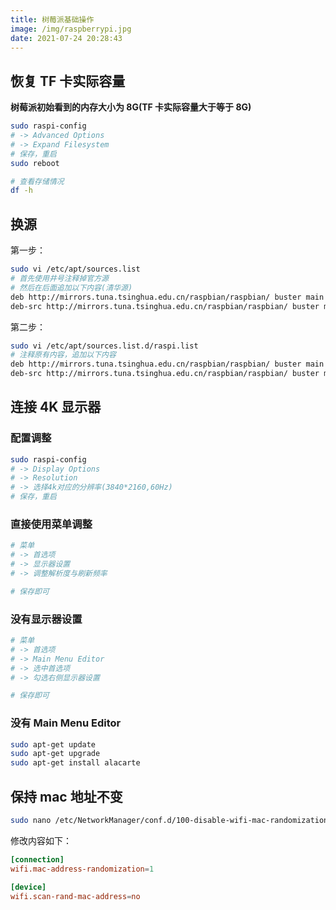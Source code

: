```yaml
---
title: 树莓派基础操作
image: /img/raspberrypi.jpg
date: 2021-07-24 20:28:43
---
```



## 恢复 TF 卡实际容量

**树莓派初始看到的内存大小为 8G(TF 卡实际容量大于等于 8G)**

```bash
sudo raspi-config
# -> Advanced Options
# -> Expand Filesystem
# 保存，重启
sudo reboot

# 查看存储情况
df -h
```

## 换源

第一步：

```bash
sudo vi /etc/apt/sources.list
# 首先使用井号注释掉官方源
# 然后在后面追加以下内容(清华源)
deb http://mirrors.tuna.tsinghua.edu.cn/raspbian/raspbian/ buster main contrib non-free rpi
deb-src http://mirrors.tuna.tsinghua.edu.cn/raspbian/raspbian/ buster main contrib non-free rpi
```

第二步：

```bash
sudo vi /etc/apt/sources.list.d/raspi.list
# 注释原有内容，追加以下内容
deb http://mirrors.tuna.tsinghua.edu.cn/raspbian/raspbian/ buster main contrib non-free rpi
deb-src http://mirrors.tuna.tsinghua.edu.cn/raspbian/raspbian/ buster main contrib non-free rpi
```

## 连接 4K 显示器

### 配置调整

```bash
sudo raspi-config
# -> Display Options
# -> Resolution
# -> 选择4k对应的分辨率(3840*2160,60Hz)
# 保存，重启
```

### 直接使用菜单调整

```bash
# 菜单
# -> 首选项
# -> 显示器设置
# -> 调整解析度与刷新频率

# 保存即可
```

### 没有显示器设置

```bash
# 菜单
# -> 首选项
# -> Main Menu Editor
# -> 选中首选项
# -> 勾选右侧显示器设置

# 保存即可
```

### 没有 Main Menu Editor

```bash
sudo apt-get update
sudo apt-get upgrade
sudo apt-get install alacarte
```

## 保持 mac 地址不变

```bash
sudo nano /etc/NetworkManager/conf.d/100-disable-wifi-mac-randomization.conf
```

修改内容如下：

```conf
[connection]
wifi.mac-address-randomization=1

[device]
wifi.scan-rand-mac-address=no
```